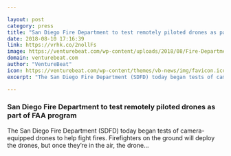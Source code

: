 ```yaml
---

layout: post
category: press
title: "San Diego Fire Department to test remotely piloted drones as part of FAA program"
date: 2018-08-10 17:16:39
link: https://vrhk.co/2nollFs
image: https://venturebeat.com/wp-content/uploads/2018/08/Fire-Department-Drone-Launch.jpg?fit=1920%2C1080&strip=all
domain: venturebeat.com
author: "VentureBeat"
icon: https://venturebeat.com/wp-content/themes/vb-news/img/favicon.ico
excerpt: "The San Diego Fire Department (SDFD) today began tests of camera-equipped drones to help fight fires. Firefighters on the ground will deploy the drones, but once they’re in the air, the drone…"

---
```


### San Diego Fire Department to test remotely piloted drones as part of FAA program

The San Diego Fire Department (SDFD) today began tests of camera-equipped drones to help fight fires. Firefighters on the ground will deploy the drones, but once they’re in the air, the drone…